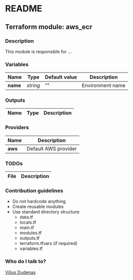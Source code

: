 # README #

## Terraform module: aws_ecr

### Description

This module is responsible for ...

### Variables

| Name | Type | Default value | Description  |
|---|---|---|---|
| **name** | *string* | "" | Environment name |

### Outputs

| Name | Type | Description  |
|---|---|---|

### Providers

| Name | Description  |
|---|---|
| **aws** | Default AWS provider |

### TODOs

| File | Description  |
|---|---|

### Contribution guidelines ###

* Do not hardcode anything
* Create reusable modules
* Use standard directory structure:
    * data.tf
    * locals.tf
    * main.tf
    * modules.tf
    * outputs.tf
    * terraform.tfvars (if required)
    * variables.tf

### Who do I talk to? ###

[Vilius Dudenas](mailto:vilius.dudenas@gmail.com)